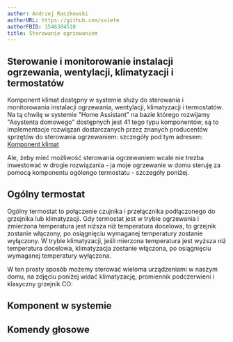 ```yaml
---
author: Andrzej Raczkowski
authorURL: https://github.com/sviete
authorFBID: 1546384510
title: Sterowanie ogrzewaniem
---
```


## Sterowanie i monitorowanie instalacji ogrzewania, wentylacji, klimatyzacji i termostatów


Komponent klimat dostępny w systemie służy do sterowania i monitorowania instalacji ogrzewania, wentylacji, klimatyzacji i termostatów.
Na tą chwilę w systemie "Home Assistant" na bazie którego rozwijamy "Asystenta domowego" dostępnych jest 41 tego typu komponentów, są to implementacje rozwiązań dostarczanych przez znanych producentów sprzętów do sterowania ogrzewaniem:
szczegóły pod tym adresem: <a href="https://www.home-assistant.io/components/#climate" target="_blank">Komponent klimat</a>  

Ale, żeby mieć możliwość sterowania ogrzewaniem wcale nie trezba inwestować w drogie rozwiązania - ja moje ogrzewanie w domu steruję za pomocą komponentu ogólengo termostatu - szczegóły poniżej.


## Ogólny termostat

Ogólny termostat to połączenie czujnika i przełącznika podłączonego do grzejnika lub klimatyzacji.
Gdy termostat jest w trybie ogrzewania i zmierzona temperatura jest niższa niż temperatura docelowa, to grzejnik zostanie włączony, po osiągnięciu wymaganej temperatury zostanie wyłączony. W trybie klimatyzacji, jeśli mierzona temperatura jest wyższa niż temperatura docelowa, klimatyzacja zostanie włączona, po osiągnięciu wymaganej temperatury wyłączona.



W ten prosty sposób możemy sterować wieloma urządzeniami w naszym domu, na zdjęciu poniżej widać klimatyzację, promiennik podczerwieni i klasyczny grzejnik CO:




## Komponent w systemie




## Komendy głosowe
